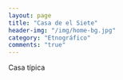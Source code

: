 ```yaml
---
layout: page
title: "Casa de el Siete"
header-img: "/img/home-bg.jpg"
category: "Etnográfico"
comments: "true"
---
```



Casa típica





